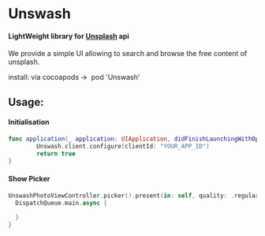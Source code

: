 # Unswash
#### LightWeight library for [Unsplash](https://unsplash.com) api

We provide a simple UI allowing to search and browse the free content of unsplash.

install: via cocoapods ->  pod 'Unswash'

## Usage: 
#### Initialisation
``` swift
func application(_ application: UIApplication, didFinishLaunchingWithOptions launchOptions: [UIApplicationLaunchOptionsKey: Any]?) -> Bool {
        Unswash.client.configure(clientId: "YOUR_APP_ID")
        return true
}
```

#### Show Picker
```swift
UnswashPhotoViewController.picker().present(in: self, quality: .regular) { image, url in
  DispatchQueue.main.async {
                
  }
}
```
